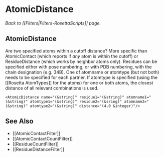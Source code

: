# AtomicDistance
*Back to [[Filters|Filters-RosettaScripts]] page.*
## AtomicDistance

Are two specified atoms within a cutoff distance? More specific than AtomicContact (which reports if *any* atom is within the cutoff) or ResidueDistance (which works by neighbor atoms only). Residues can be specified either with pose numbering, or with PDB numbering, with the chain designation (e.g. 34B). One of atomname or atomtype (but not both) needs to be specified for each partner. If atomtype is specified (using the [[Rosetta AtomTypes]] for the atoms) for one or both atoms, the closest distance of all relevant combinations is used.

```
<AtomicDistance name="(&string)" residue1="(&string)" atomname1="(&string)" atomtype1="(&string)" residue2="(&sring)" atomname2="(&string)" atomtype2="(&string)" distance="(4.0 &integer)"/>
```
## See Also

* [[AtomicContactFilter]]
* [[AtomicContactCountFilter]]
* [[ResidueCountFilter]]
* [[ResidueDistanceFilter]]

